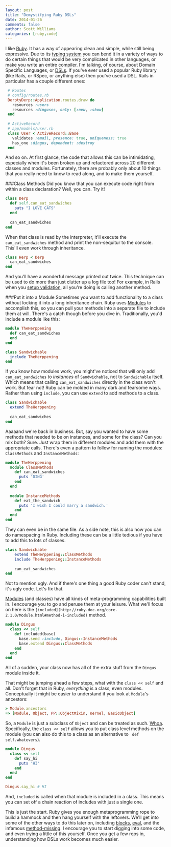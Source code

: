 ```yaml
---
layout: post
title: "Demystifying Ruby DSLs"
date: 2014-01-26
comments: false
author: Scott Williams
categories: [ruby,code]
---
```

I like [Ruby](https://www.ruby-lang.org/en/). It has a way of appearing clean and simple, while still being expressive. Due to its [typing system](http://en.wikipedia.org/wiki/Dynamic_typing#Dynamic_type-checking_and_runtime_type_information) you can bend it in a variety of ways to do certain things that would be very complicated in other languages, or make you write an entire compiler. I'm talking, of course, about Domain Specific Languages, or [DSLs](http://en.m.wikipedia.org/wiki/Domain_specific_language). If you've ever used a popular Ruby library (like Rails, or RSpec, or anything else) then you've used a DSL. Rails in particular has a couple different ones:

``` ruby
 # Routes
 # config/routes.rb
 DerptyDerp::Application.routes.draw do
   resources :users
   resources :dinguses, only: [:new, :show]
 end
 
 # ActiveRecord
 # app/models/user.rb
 class User < ActiveRecord::Base
   validates :email, presence: true, uniqueness: true
   has_one :dingus, dependent: :destroy
 end
```
    
And so on. At first glance, the code that allows this can be intimidating, especially when it's been broken up and refactored across 20 different classes and modules. Fortunately, there are probably only about 10 things that you really need to know to read along, and to make them yourself.

###Class Methods
Did you know that you can execute code right from within a class declaration? Well, you can. Try it!

``` ruby
class Derp
  def self.can_eat_sandwiches
    puts "I LOVE CATS"
  end
  
  can_eat_sandwiches
end
```

When that class is read by the interpreter, it'll execute the `can_eat_sandwiches` method and print the non-sequitur to the console. This'll even work through inheritance.

``` ruby
class Herp < Derp
  can_eat_sandwiches
end
```

And you'll have a wonderful message printed out twice. This technique can be used to do more than just clutter up a log file too! For example, in Rails when you [setup validation](https://github.com/rails/rails/blob/9c025ab6e9731dde56186b41ba5d4f216a48c831/activemodel/lib/active_model/validations.rb#L140), all you're doing is calling another method.

###Put it into a Module
Sometimes you want to add functionality to a class without locking it into a long inheritance chain. Ruby uses [Modules](http://www.tutorialspoint.com/ruby/ruby_modules.htm) to accomplish this, so you can pull your methods into a separate file to include them at will. There's a catch though before you dive in. Traditionally, you'd include a module like this:

``` ruby
module TheHerppening
  def can_eat_sandwiches
  end
end

class Sandwichable
  include TheHerppening
end
```
    
If you know how modules work, you might've noticed that will only add `can_eat_sandwiches` to *instances* of `Sandwichable`, not to `Sandwichable` itself. Which means that calling `can_eat_sandwiches` directly in the class won't work. But fear not! Ruby can be molded in many dark and fearsome ways. Rather than using `include`, you can use `extend` to add methods to a class.

``` ruby
class Sandwichable
  extend TheHerppening
  
  can_eat_sandwiches
end
```
    
Aaaaand we're back in business. But, say you wanted to have some methods that needed to be on instances, and some for the class? Can you mix both? Sure. Just wrap them in different modules and add them with the appropriate calls. There's even a pattern to follow for naming the modules: `ClassMethods` and `InstanceMethods`:

``` ruby
module TheHerppening
  module ClassMethods
    def can_eat_sandwiches
      puts 'DING'
    end
  end
  
  module InstanceMethods
    def eat_the_sandwich
      puts 'I wish I could marry a sandwich.'
    end
  end
end
```
    
They can even be in the same file. As a side note, this is also how you can do namespacing in Ruby. Including these can be a little tedious if you have to add this to lots of classes. 

``` ruby
class Sandwichable
    extend TheHerppening::ClassMethods
    include TheHerppening::InstanceMethods
  
    can_eat_sandwiches
end
```
    
Not to mention ugly. And if there's one thing a good Ruby coder can't stand, it's ugly code. Let's fix that.

[Modules](http://ruby-doc.org/core-2.1.0/Module.html) (and classes) have all kinds of meta-programming capabilities built in. I encourage you to go and peruse them at your leisure. What we'll focus on here is the `[included](http://ruby-doc.org/core-2.1.0/Module.html#method-i-included)` method. 

``` ruby
module Dingus
  class << self
    def included(base)
      base.send :include, Dingus::InstanceMethods
      base.extend Dingus::ClassMethods
    end
  end
end
```

All of a sudden, your class now has all of the extra stuff from the `Dingus` module inside it.

That might be jumping ahead a few steps, what with the `class << self` and all. Don't forget that in Ruby, *everything* is a class, even modules. Conceptually it might be easier to understand if you look at `Module`'s ancestors: 

``` ruby
> Module.ancestors
=> [Module, Object, PP::ObjectMixin, Kernel, BasicObject]
```
    
So, a `Module` is just a subclass of `Object` and can be treated as such. [Whoa](http://www.youtube.com/watch?v=WFNEgdwjEhs). Specifically, the `class << self` allows you to put class level methods on the module (you can also do this to a class as an alternative to ` def self.whatevers`).

``` ruby
module Dingus
  class << self
    def say_hi
      puts 'HI'
    end
  end
end

Dingus.say_hi # HI
```
    
And, `included` is called when that module is included in a class. This means you can set off a chain reaction of includes with just a single one.

This is just the start. Ruby gives you enough metaprogramming rope to build a hammock and then hang yourself with the leftovers. We'll get into some of the other ways to do this later on, including [blocks](http://stackoverflow.com/q/4911353/736), [eval](http://www.ruby-doc.org/core-2.1.0/Kernel.html#method-i-eval), and the infamous [method-missing](http://www.ruby-doc.org/core-2.1.0/BasicObject.html#method-i-method_missing). I encourage you to start digging into some code, and even trying a little of this yourself. Once you get a few reps in, understanding how DSLs work becomes much easier.
